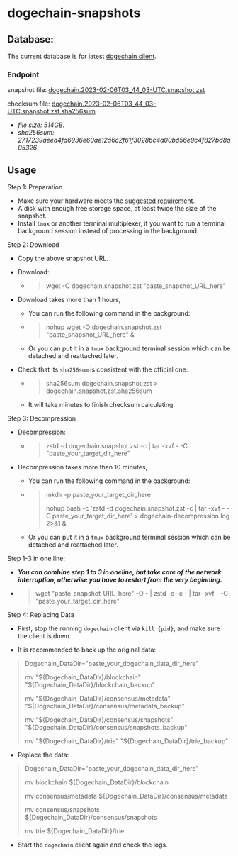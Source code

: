 # dogechain-snapshots

## Database:

The current database is for latest [dogechain client](https://github.com/dogechain-lab/dogechain/releases/latest).

### Endpoint

snapshot file: [dogechain.2023-02-06T03_44_03-UTC.snapshot.zst](http://snapshots.dogechain.dog/dogechain.2023-02-06T03_44_03-UTC.snapshot.zst)

checksum file: [dogechain.2023-02-06T03_44_03-UTC.snapshot.zst.sha256sum](http://snapshots.dogechain.dog/dogechain.2023-02-06T03_44_03-UTC.snapshot.zst.sha256sum)

* *file size: 514GB*.
* *sha256sum: 2717239aeea4fa6936e60ae12a6c2f61f3028bc4a00bd56e9c4f827bd8a05326*.

## Usage 

Step 1: Preparation
- Make sure your hardware meets the [suggested requirement](https://docs.dogechain.dog/docs/get-started/full-node-deployment).
- A disk with enough free storage space, at least twice the size of the snapshot.
- Install `tmux` or another terminal multiplexer, if you want to run a terminal background session instead of processing in the background.

Step 2: Download
- Copy the above snapshot URL.

- Download: 
    - > wget -O dogechain.snapshot.zst "paste_snapshot_URL_here"

- Download takes more than 1 hours,

    - You can run the following command in the background: 
    - > nohup wget -O dogechain.snapshot.zst "paste_snapshot_URL_here" &
    - Or you can put it in a `tmux` background terminal session which can be detached and reattached later.

- Check that its `sha256sum` is consistent with the official one.
    - > sha256sum dogechain.snapshot.zst > dogechain.snapshot.zst.sha256sum
    - It will take minutes to finish checksum calculating.


Step 3: Decompression

- Decompression:

    -  > zstd -d dogechain.snapshot.zst -c | tar -xvf - -C "paste_your_target_dir_here"
- Decompression takes more than 10 minutes,

    - You can run the following command in the background: 
    - > mkdir -p paste_your_target_dir_here
        >
        > nohup bash -c 'zstd -d dogechain.snapshot.zst -c | tar -xvf - -C paste_your_target_dir_here' > dogechain-decompression.log 2>&1 &
    - Or you can put it in a `tmux` background terminal session which can be detached and reattached later.

Step 1-3 in one line:

- ***You can combine step 1 to 3 in oneline, but take care of the network interruption, otherwise you have to restart from the very beginning.***

- > wget "paste_snapshot_URL_here" -O - | zstd -d -c - | tar -xvf - -C "paste_your_target_dir_here"

Step 4: Replacing Data

- First, stop the running `dogechain` client via `kill {pid}`, and make sure the client is down.

- It is recommended to back up the original data:

> Dogechain_DataDir="paste_your_dogechain_data_dir_here"
>
> mv "${Dogechain_DataDir}/blockchain" "${Dogechain_DataDir}/blockchain_backup"
>
> mv "${Dogechain_DataDir}/consensus/metadata" "${Dogechain_DataDir}/consensus/metadata_backup"
>
> mv "${Dogechain_DataDir}/consensus/snapshots" "${Dogechain_DataDir}/consensus/snapshots_backup"
>
> mv "${Dogechain_DataDir}/trie" "${Dogechain_DataDir}/trie_backup"

- Replace the data:

> Dogechain_DataDir="paste_your_dogechain_data_dir_here"
>
> mv blockchain ${Dogechain_DataDir}/blockchain
>
> mv consensus/metadata ${Dogechain_DataDir}/consensus/metadata
>
> mv consensus/snapshots ${Dogechain_DataDir}/consensus/snapshots
>
> mv trie ${Dogechain_DataDir}/trie

- Start the `dogechain` client again and check the logs.
